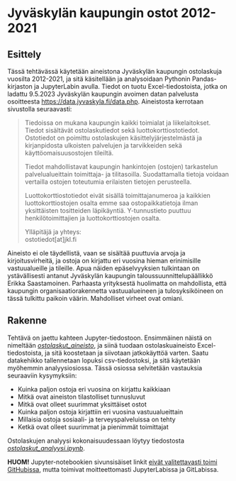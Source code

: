 # Jyväskylän kaupungin ostot 2012-2021    

## Esittely

Tässä tehtävässä käytetään aineistona Jyväskylän kaupungin ostolaskuja vuosilta 2012-2021, ja sitä käsitellään ja analysoidaan Pythonin Pandas-kirjaston ja JupyterLabin avulla. Tiedot on tuotu Excel-tiedostoista, jotka on ladattu 9.5.2023 Jyväskylän kaupungin avoimen datan palvelusta osoitteesta https://data.jyvaskyla.fi/data.php. Aineistosta kerrotaan sivustolla seuraavasti: 

> Tiedoissa on mukana kaupungin kaikki toimialat ja liikelaitokset. Tiedot sisältävät ostolaskutiedot sekä luottokorttiostotiedot. Ostotiedot on poimittu ostolaskujen käsittelyjärjestelmästä ja kirjanpidosta ulkoisten palvelujen ja tarvikkeiden sekä käyttöomaisuusostojen tileiltä.
>
> Tiedot mahdollistavat kaupungin hankintojen (ostojen) tarkastelun palvelualueittain toimittaja- ja tilitasoilla. Suodattamalla tietoja voidaan vertailla ostojen toteutumia erilaisten tietojen perusteella.   
>
> Luottokorttiostotiedot eivät sisällä toimittajanumeroa ja kaikkien luottokorttiostojen osalta emme saa ostopaikkatietoja ilman yksittäisten tositteiden läpikäyntiä. Y-tunnustieto puuttuu henkilötoimittajien ja luottokorttiostojen osalta.    
>
> Ylläpitäjä ja yhteys:   
> ostotiedot[at]jkl.fi    

Aineisto ei ole täydellistä, vaan se sisältää puuttuvia arvoja ja kirjoitusvirheitä, ja ostoja on kirjattu eri vuosina hieman erinimisille vastuualueille ja tileille. Apua näiden epäselvyyksien tulkintaan on ystävällisesti antanut Jyväskylän kaupungin taloussuunnittelupäällikkö Erikka Saastamoinen. Parhaasta yrityksestä huolimatta on mahdollista, että kaupungin organisaatiorakennetta vastuualueineen ja tulosyksiköineen on tässä tulkittu paikoin väärin. Mahdolliset virheet ovat omiani.       

## Rakenne   

Tehtävä on jaettu kahteen Jupyter-tiedostoon. Ensimmäinen näistä on nimeltään [*ostolaskut_aineisto*](https://github.com/SallaLipasti/jkl-ostolaskut/blob/main/ostolaskut_aineisto.ipynb), ja siinä tuodaan ostolaskuaineisto Excel-tiedostoista, ja sitä koostetaan ja siivotaan jatkokäyttöä varten. Saatu datakehikko tallennetaan lopuksi csv-tiedostoksi, ja sitä käytetään myöhemmin analyysiosiossa. Tässä osiossa selvitetään vastauksia seuraaviin kysymyksiin:   
- Kuinka paljon ostoja eri vuosina on kirjattu kaikkiaan   
- Mitkä ovat aineiston tilastolliset tunnusluvut
- Mitkä ovat olleet suurimmat yksittäiset ostot
- Kuinka paljon ostoja kirjattiin eri vuosina vastuualueittain
- Millaisia ostoja sosiaali- ja terveyspalveluissa on tehty
- Ketkä ovat olleet suurimmat ja pienimmät toimittajat   

Ostolaskujen analyysi kokonaisuudessaan löytyy tiedostosta [*ostolaskut_analyysi.ipynb*](https://github.com/SallaLipasti/jkl-ostolaskut/blob/main/ostolaskut_analyysi.ipynb).

**HUOM!** Jupyter-notebookien sivunsisäiset linkit [eivät valitettavasti toimi GitHubissa](https://www.reddit.com/r/github/comments/9z6fjj/anchor_links_on_githubrendered_jupyter_notebooks/?rdt=40310), mutta toimivat moitteettomasti JupyterLabissa ja GitLabissa. 